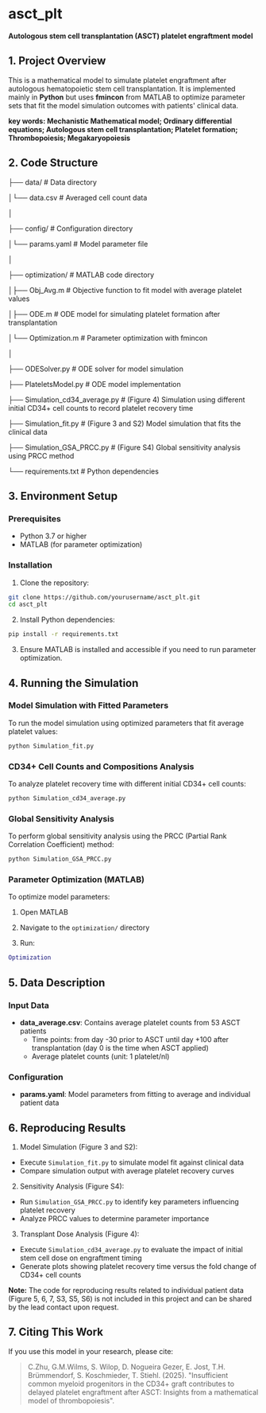 # asct_plt

**Autologous stem cell transplantation (ASCT) platelet engraftment model**

## 1. Project Overview

This is a mathematical model to simulate platelet engraftment after autologous hematopoietic stem cell transplantation. It is implemented mainly in **Python** but uses **fmincon** from MATLAB to optimize parameter sets that fit the model simulation outcomes with patients' clinical data. 

**key words: Mechanistic Mathematical model; Ordinary differential equations; Autologous stem cell transplantation; Platelet formation; Thrombopoiesis; Megakaryopoiesis** 

## 2. Code Structure

├── data/ 			   		   # Data directory

│└── data.csv 		   		   # Averaged cell count data

│

├── config/ 			  		 # Configuration directory

│└── params.yaml 	    		 # Model parameter file

│

├── optimization/ 	      		 # MATLAB code directory

│├── Obj_Avg.m 				 # Objective function to fit model with average platelet values

│├── ODE.m 					# ODE model for simulating platelet formation after transplantation

│└── Optimization.m 	                 # Parameter optimization with fmincon

│

├── ODESolver.py				# ODE solver for model simulation

├── PlateletsModel.py			# ODE model implementation

├── Simulation_cd34_average.py     # (Figure 4) Simulation using different initial CD34+ cell counts to record platelet recovery time

├── Simulation_fit.py	                  # (Figure 3 and S2) Model simulation that fits the clinical data

├── Simulation_GSA_PRCC.py	   # (Figure S4) Global sensitivity analysis using PRCC method

└──  requirements.txt			# Python dependencies

## 3. Environment Setup

### Prerequisites

- Python 3.7 or higher
- MATLAB (for parameter optimization)

### Installation

1. Clone the repository:

```bash
git clone https://github.com/yourusername/asct_plt.git
cd asct_plt
```

2. Install Python dependencies:

```bash
pip install -r requirements.txt
```

3. Ensure MATLAB is installed and accessible if you need to run parameter optimization.

   

## 4. Running the Simulation

### Model Simulation with Fitted Parameters

To run the model simulation using optimized parameters that fit average platelet values:

```bash
python Simulation_fit.py
```

### CD34+ Cell Counts and Compositions Analysis

To analyze platelet recovery time with different initial CD34+ cell counts:

```bash
python Simulation_cd34_average.py
```

### Global Sensitivity Analysis

To perform global sensitivity analysis using the PRCC (Partial Rank Correlation Coefficient) method:

```bash
python Simulation_GSA_PRCC.py
```

### Parameter Optimization (MATLAB)

To optimize model parameters:

1. Open MATLAB

2. Navigate to the `optimization/` directory

3. Run:

```matlab
Optimization
```

   

## 5. Data Description

### Input Data

- **data_average.csv**: Contains average platelet counts from 53 ASCT patients
  - Time points: from day -30 prior to ASCT until day +100 after transplantation (day 0 is the time when ASCT applied) 
  - Average platelet counts (unit: 1 platelet/nl) 

### Configuration

- **params.yaml**: Model parameters from fitting to average and individual patient data 

## 6. Reproducing Results

1. Model Simulation (Figure 3 and S2):

- Execute `Simulation_fit.py` to simulate model fit against clinical data
- Compare simulation output with average platelet recovery curves

2. Sensitivity Analysis (Figure S4):

- Run `Simulation_GSA_PRCC.py` to identify key parameters influencing platelet recovery
- Analyze PRCC values to determine parameter importance

3. Transplant Dose Analysis (Figure 4):

- Execute `Simulation_cd34_average.py` to evaluate the impact of initial stem cell dose on engraftment timing
- Generate plots showing platelet recovery time versus the fold change of CD34+ cell counts

**Note:** The code for reproducing results related to individual patient data (Figure 5, 6, 7, S3, S5, S6) is not included in this project and can be shared by the lead contact upon request.

## 7. Citing This Work

If you use this model in your research, please cite:

> C.Zhu, G.M.Wilms, S. Wilop, D. Nogueira Gezer, E. Jost, T.H. Brümmendorf, S. Koschmieder, T. Stiehl. (2025). "Insufficient common myeloid progenitors in the CD34+ graft contributes to delayed platelet engraftment after ASCT: Insights from a mathematical model of thrombopoiesis".


 